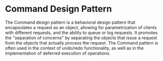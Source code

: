 # Command Design Pattern

The Command design pattern is a behavioral design pattern that encapsulates a request as an object, allowing for parametrization of clients with different requests, and the ability to queue or log requests. It promotes the "separation of concerns" by separating the objects that issue a request from the objects that actually process the request. The Command pattern is often used in the context of undo/redo functionality, as well as in the implementation of deferred execution of operations.
